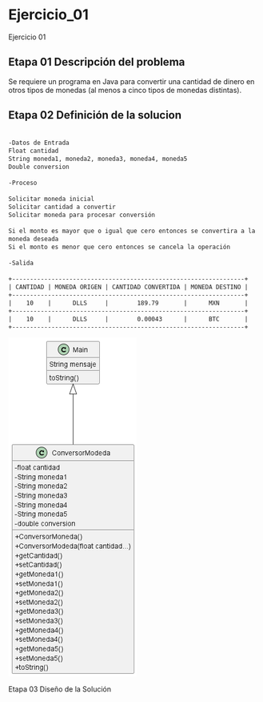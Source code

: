 # Ejercicio_01
Ejercicio 01
##  Etapa 01 Descripción del problema 
Se requiere un programa en Java para convertir una cantidad de dinero en otros tipos de monedas (al menos a cinco tipos de monedas distintas). 

## Etapa 02 Definición de la solucion 

~~~

-Datos de Entrada 
Float cantidad 
String moneda1, moneda2, moneda3, moneda4, moneda5
Double conversion

-Proceso

Solicitar moneda inicial 
Solicitar cantidad a convertir
Solicitar moneda para procesar conversión  

Si el monto es mayor que o igual que cero entonces se convertira a la moneda deseada
Si el monto es menor que cero entonces se cancela la operación 

-Salida

+-----------------------------------------------------------------+
| CANTIDAD | MONEDA ORIGEN | CANTIDAD CONVERTIDA | MONEDA DESTINO | 
+-----------------------------------------------------------------+
|    10    |      DLLS     |        189.79       |      MXN       |
+-----------------------------------------------------------------+
|    10    |      DLLS     |        0.00043      |      BTC       |
+-----------------------------------------------------------------+

~~~

![](https://github.com/EmanuelQuirino99/Ejercicio_01/blob/master/Diagrama%20de%20clases.png)


Etapa 03 Diseño de la Solución 
